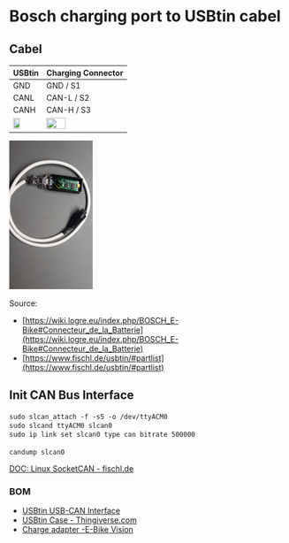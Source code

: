 # Bosch charging port to USBtin cabel
## Cabel
| USBtin  | Charging Connector  |
|---------|:--------------------|
| GND     | GND / S1            |
| CANL    | CAN-L / S2          |
| CANH    | CAN-H / S3          |
|<img src="https://www.fischl.de/usbtin/pics/usbtin_top.png" width="50%" height="50%"> | <img src="https://wiki.logre.eu/images/0/04/BOSCH_PowerPack_Socket.png" width="50%" height="30%"> |

<img src="img/CANCabel.jpg" width="30%" height="30%">

Source: 
 - [https://wiki.logre.eu/index.php/BOSCH_E-Bike#Connecteur_de_la_Batterie](https://wiki.logre.eu/index.php/BOSCH_E-Bike#Connecteur_de_la_Batterie)
 - [https://www.fischl.de/usbtin/#partlist](https://www.fischl.de/usbtin/#partlist)

## Init CAN Bus Interface
``` shell
sudo slcan_attach -f -s5 -o /dev/ttyACM0
sudo slcand ttyACM0 slcan0
sudo ip link set slcan0 type can bitrate 500000

candump slcan0

```
[DOC: Linux SocketCAN - fischl.de](https://www.fischl.de/usbtin/linux_can_socketcan/)
### BOM
 - [USBtin USB-CAN Interface](https://www.fischl.de/usbtin/)
 - [USBtin Case - Thingiverse.com](https://www.thingiverse.com/thing:4186146)
 - [Charge adapter -E-Bike Vision](https://www.e-bike-vision.de/produkt/ladeadapter-bosch/de)